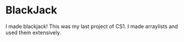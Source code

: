 # BlackJack
I made blackjack! This was my last project of CS1. 
I made arraylists and used them extensively. 
